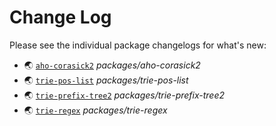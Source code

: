 # Change Log

Please see the individual package changelogs for what's new:

* 🌏 [`aho-corasick2`](./packages/aho-corasick2/CHANGELOG.md "packages/aho-corasick2") *packages/aho-corasick2*
* 🌏 [`trie-pos-list`](./packages/trie-pos-list/CHANGELOG.md "packages/trie-pos-list") *packages/trie-pos-list*
* 🌏 [`trie-prefix-tree2`](./packages/trie-prefix-tree2/CHANGELOG.md "packages/trie-prefix-tree2") *packages/trie-prefix-tree2*
* 🌏 [`trie-regex`](./packages/trie-regex/CHANGELOG.md "packages/trie-regex") *packages/trie-regex*


